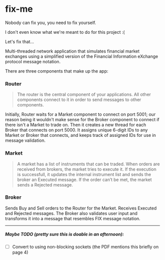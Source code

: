 # fix-me

Nobody can fix you, you need to fix yourself.

I don't even know what we're meant to do for this project :(

Let's fix that...

Multi-threaded network application that simulates financial market exchanges using a simplified version of the Financial Information eXchange protocol message notation. 

There are three components that make up the app:

### Router
> The router is the central component of your applications. All other components connect to it in order to send messages to other components.

Initially, Router waits for a Market component to connect on port 5001; our reason being it wouldn't make sense for the Broker component to connect if there isn't a Market to trade on.
Then it creates a new thread for each Broker that connects on port 5000.
It assigns unique 6-digit IDs to any Market or Broker that connects, and keeps track of assigned IDs for use in message validation.

### Market
> A market has a list of instruments that can be traded. When orders are received from brokers, the market tries to execute it.  If the execution is successfull, it updates the internal instrument list and sends the broker an Executed message. If the order can’t be met, the market sends a Rejected message.

### Broker
Sends Buy and Sell orders to the Router for the Market. Receives Executed and Rejected messages. The Broker also validates user input and transforms it into a message that resembles FIX message notation.

---
##### Maybe TODO (pretty sure this is doable in an afternoon):
- [ ] Convert to using non-blocking sockets (the PDF mentions this briefly on page 4)
